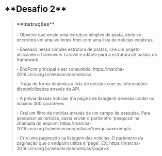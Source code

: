 
<h1>**Desafio 2**</h1>

><h3>**Instruções**</h3>
> <p>- Observe que existe uma estrutura simples de pasta, onde se encrontra um arquivo index.html com uma lista de noticias estáticas.</p>
> <p>- Baseado nessa simples estrutura de pastas, crie um projeto utilizando o framework Laravel e adápte para a estrutura de pastas do framework.</p>
> <p>- EndPoint principal a ser consumido: https://marcha-2019.cnm.org.br/webservice/noticias</p>
> <p>- Traga de forma dinâmica a lista de notícias com as informações disponibilizadas através da API.</p>
> <p>- A prévia dessas notícias (na página de listagem) deverão conter no máximo 300 caracteres.</p>
> <p>- Crei um filtro de noticias através de um campo de pesquisa. Para pesquisar as notícias, basta enviar o parâmetro 'pesquisa' na chamada do enpoint: https://marcha-2019.cnm.org.br/webservice/noticias?pesquisa=exemplo</p>
> <p>- Crie uma paginação na listagem das notícias. O parâmetro da paginação que o endpoint utiliza é 'page'. EX: https://marcha-2019.cnm.org.br/webservice/noticias?page=3</p>
